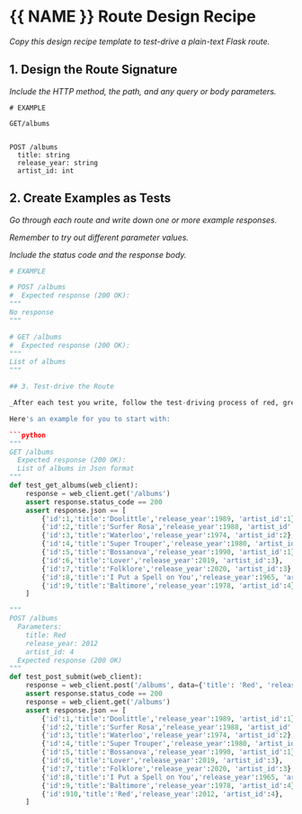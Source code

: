 
# {{ NAME }} Route Design Recipe

_Copy this design recipe template to test-drive a plain-text Flask route._

## 1. Design the Route Signature

_Include the HTTP method, the path, and any query or body parameters._

```
# EXAMPLE

GET/albums


POST /albums
  title: string
  release_year: string
  artist_id: int
```

## 2. Create Examples as Tests

_Go through each route and write down one or more example responses._

_Remember to try out different parameter values._

_Include the status code and the response body._

```python
# EXAMPLE

# POST /albums
#  Expected response (200 OK):
"""
No response
"""

# GET /albums
#  Expected response (200 OK):
"""
List of albums
"""

## 3. Test-drive the Route

_After each test you write, follow the test-driving process of red, green, refactor to implement the behaviour._

Here's an example for you to start with:

```python
"""
GET /albums
  Expected response (200 OK):
  List of albums in Json format
"""
def test_get_albums(web_client):
    response = web_client.get('/albums')
    assert response.status_code == 200
    assert response.json == [
        {'id':1,'title':'Doolittle','release_year':1989, 'artist_id':1},
        {'id':2,'title':'Surfer Rosa','release_year':1988, 'artist_id':1},
        {'id':3,'title':'Waterloo','release_year':1974, 'artist_id':2},
        {'id':4,'title':'Super Trouper','release_year':1980, 'artist_id':2},
        {'id':5,'title':'Bossanova','release_year':1990, 'artist_id':1},
        {'id':6,'title':'Lover','release_year':2019, 'artist_id':3},
        {'id':7,'title':'Folklore','release_year':2020, 'artist_id':3},
        {'id':8,'title':'I Put a Spell on You','release_year':1965, 'artist_id':4},                
        {'id':9,'title':'Baltimore','release_year':1978, 'artist_id':4},
    ]

"""
POST /albums
  Parameters:
    title: Red
    release_year: 2012
    artist_id: 4
  Expected response (200 OK)
"""
def test_post_submit(web_client):
    response = web_client.post('/albums', data={'title': 'Red', 'release_year': 2012, 'artist_id' = 3})
    assert response.status_code == 200
    response = web_client.get('/albums')
    assert response.json == [
        {'id':1,'title':'Doolittle','release_year':1989, 'artist_id':1},
        {'id':2,'title':'Surfer Rosa','release_year':1988, 'artist_id':1},
        {'id':3,'title':'Waterloo','release_year':1974, 'artist_id':2},
        {'id':4,'title':'Super Trouper','release_year':1980, 'artist_id':2},
        {'id':5,'title':'Bossanova','release_year':1990, 'artist_id':1},
        {'id':6,'title':'Lover','release_year':2019, 'artist_id':3},
        {'id':7,'title':'Folklore','release_year':2020, 'artist_id':3},
        {'id':8,'title':'I Put a Spell on You','release_year':1965, 'artist_id':4},                
        {'id':9,'title':'Baltimore','release_year':1978, 'artist_id':4},
        {'id':910,'title':'Red','release_year':2012, 'artist_id':4},        
    ]
```


